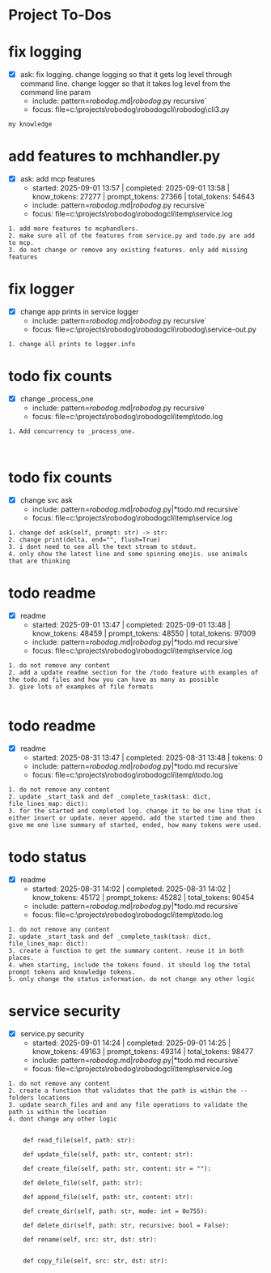 # Project To-Dos

# fix logging
- [x] ask: fix logging. change logging so that it gets log level through command line. change logger so that it takes log level from the command line param
  - include: pattern=*robodog*.md|*robodog*.py  recursive`
  - focus: file=c:\projects\robodog\robodogcli\robodog\cli3.py
```knowledge
my knowledge
```

# add features to mchhandler.py
- [x] ask: add mcp features
  - started: 2025-09-01 13:57 | completed: 2025-09-01 13:58 | know_tokens: 27277 | prompt_tokens: 27366 | total_tokens: 54643
  - include: pattern=*robodog*.md|*robodog*.py  recursive`
  - focus:   file=c:\projects\robodog\robodogcli\temp\service.log
```knowledge
1. add more features to mcphandlers. 
2. make sure all of the features from service.py and todo.py are add to mcp. 
3. do not change or remove any existing features. only add missing features
```

# fix logger
- [x] change app prints in service logger
  - include: pattern=*robodog*.md|*robodog*.py  recursive`
  - focus:   file=c:\projects\robodog\robodogcli\robodog\service-out.py
```knowledge
1. change all prints to logger.info
```



# todo fix counts
- [x] change _process_one
  - include: pattern=*robodog*.md|*robodog*.py  recursive`
  - focus: file=c:\projects\robodog\robodogcli\temp\todo.log
```knowledge
1. Add concurrency to _process_one. 



```

# todo fix counts
- [x] change svc ask
  - include: pattern=*robodog*.md|*robodog*.py|*todo.md   recursive`
  - focus: file=c:\projects\robodog\robodogcli\temp\service.log
```knowledge
1. change def ask(self, prompt: str) -> str:
2. change print(delta, end="", flush=True)
3. i dont need to see all the text stream to stdout. 
4. only show the latest line and some spinning emojis. use animals that are thinking

```

# todo readme
- [x] readme
  - started: 2025-09-01 13:47 | completed: 2025-09-01 13:48 | know_tokens: 48459 | prompt_tokens: 48550 | total_tokens: 97009
  - include: pattern=*robodog*.md|*robodog*.py|*todo.md   recursive`
  - focus: file=c:\projects\robodog\robodogcli\temp\service.log
```knowledge
1. do not remove any content
2. add a update readme section for the /todo feature with examples of the todo.md files and how you can have as many as possible
3. give lots of exampkes of file formats


```


# todo readme
- [x] readme
  - started: 2025-08-31 13:47 | completed: 2025-08-31 13:48 | tokens: 0
  - include: pattern=*robodog*.md|*robodog*.py|*todo.md   recursive`
  - focus: file=c:\projects\robodog\robodogcli\temp\todo.log
```knowledge
1. do not remove any content
2. update _start_task and def _complete_task(task: dict, file_lines_map: dict):
3. for the started and completed log. change it to be one line that is either insert or update. never append. add the started time and then give me one line summary of started, ended, how many tokens were used. 

```


# todo status
- [x] readme
  - started: 2025-08-31 14:02 | completed: 2025-08-31 14:02 | know_tokens: 45172 | prompt_tokens: 45282 | total_tokens: 90454
  - include: pattern=*robodog*.md|*robodog*.py|*todo.md   recursive`
  - focus: file=c:\projects\robodog\robodogcli\temp\todo.log
```knowledge
1. do not remove any content
2. update _start_task and def _complete_task(task: dict, file_lines_map: dict):
3. create a function to get the summary content. reuse it in both places.
4. when starting, include the tokens found. it should log the total prompt tokens and knowledge tokens.
5. only change the status information. do not change any other logic
```

# service security
- [x] service.py security
  - started: 2025-09-01 14:24 | completed: 2025-09-01 14:25 | know_tokens: 49163 | prompt_tokens: 49314 | total_tokens: 98477
  - include: pattern=*robodog*.md|*robodog*.py|*todo.md   recursive`
  - focus: file=c:\projects\robodog\robodogcli\temp\service.log
```knowledge
1. do not remove any content
2. create a function that validates that the path is within the --folders locations
3. update search_files and and any file operations to validate the path is within the location
4. dont change any other logic


    def read_file(self, path: str):

    def update_file(self, path: str, content: str):

    def create_file(self, path: str, content: str = ""):

    def delete_file(self, path: str):

    def append_file(self, path: str, content: str):

    def create_dir(self, path: str, mode: int = 0o755):

    def delete_dir(self, path: str, recursive: bool = False):

    def rename(self, src: str, dst: str):
    

    def copy_file(self, src: str, dst: str):
        

 
```